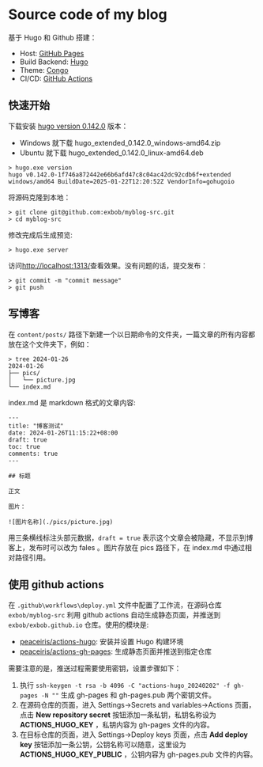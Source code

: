 # Source code of my blog

基于 Hugo 和 Github 搭建：

- Host: [GitHub Pages](https://pages.github.com/)
- Build Backend: [Hugo](https://gohugo.io/)
- Theme: [Congo](https://jpanther.github.io/congo/)
- CI/CD: [GitHub Actions](https://github.com/features/actions)

## 快速开始

下载安装 [hugo version 0.142.0](https://github.com/gohugoio/hugo/releases/tag/v0.142.0) 版本：

- Windows 就下载 hugo_extended_0.142.0_windows-amd64.zip
- Ubuntu 就下载 hugo_extended_0.142.0_linux-amd64.deb

```
> hugo.exe version
hugo v0.142.0-1f746a872442e66b6afd47c8c04ac42dc92cdb6f+extended windows/amd64 BuildDate=2025-01-22T12:20:52Z VendorInfo=gohugoio
```

将源码克隆到本地：

```
> git clone git@github.com:exbob/myblog-src.git
> cd myblog-src
```

修改完成后生成预览:

```
> hugo.exe server
```

访问<http://localhost:1313/>查看效果。没有问题的话，提交发布：

```
> git commit -m "commit message"
> git push
```

## 写博客

在 `content/posts/` 路径下新建一个以日期命令的文件夹，一篇文章的所有内容都放在这个文件夹下，例如：

```
> tree 2024-01-26
2024-01-26
├── pics/
│   └── picture.jpg
└── index.md
```

index.md 是 markdown 格式的文章内容:

```
---
title: "博客测试"
date: 2024-01-26T11:15:22+08:00
draft: true
toc: true
comments: true
---

## 标题

正文

图片：

![图片名称](./pics/picture.jpg)
```

用三条横线标注头部元数据，`draft = true` 表示这个文章会被隐藏，不显示到博客上，发布时可以改为 fales 。图片存放在 pics 路径下，在 index.md 中通过相对路径引用。

## 使用 github actions

在 `.github\workflows\deploy.yml` 文件中配置了工作流，在源码仓库 `exbob/myblog-src` 利用 github actions 自动生成静态页面，并推送到 `exbob/exbob.github.io` 仓库。使用的模块是:

- [peaceiris/actions-hugo](https://github.com/peaceiris/actions-hugo): 安装并设置 Hugo 构建环境
- [peaceiris/actions-gh-pages](https://github.com/peaceiris/actions-gh-pages): 生成静态页面并推送到指定仓库

需要注意的是，推送过程需要使用密钥，设置步骤如下：

1. 执行 `ssh-keygen -t rsa -b 4096 -C "actions-hugo_20240202" -f gh-pages -N ""` 生成 gh-pages 和 gh-pages.pub 两个密钥文件。
2. 在源码仓库的页面，进入 Settings->Secrets and variables->Actions 页面，点击 **New repository secret** 按钮添加一条私钥，私钥名称设为 **ACTIONS_HUGO_KEY** ，私钥内容为 gh-pages 文件的内容。
3. 在目标仓库的页面，进入 Settings->Deploy keys 页面，点击 **Add deploy key** 按钮添加一条公钥，公钥名称可以随意，这里设为 **ACTIONS_HUGO_KEY_PUBLIC** ，公钥内容为 gh-pages.pub 文件的内容。
